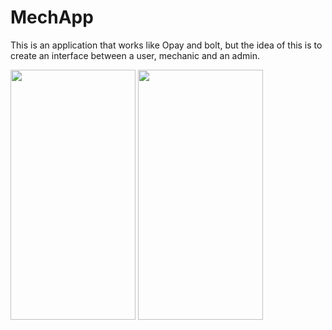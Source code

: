 # MechApp
This is an application that works like Opay and bolt, but the idea of this is to create an interface between a user, mechanic and an admin. 
<br>

<p>
<img src="https://user-images.githubusercontent.com/61922605/140636675-650ac61f-3676-4414-8865-8dce1f9a1261.png" width="200" height="400" />



<img src="https://user-images.githubusercontent.com/61922605/140636675-650ac61f-3676-4414-8865-8dce1f9a1261.png" width="200" height="400" />

</p>
